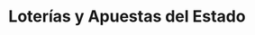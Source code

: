 ---
title: "Loterías y Apuestas del Estado"
url: /can-picafort/loterias-y-apuestas-del-estado/
shop: Lotterie
---